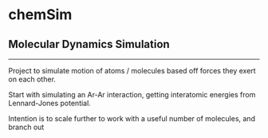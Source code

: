 # chemSim

## Molecular Dynamics Simulation

---

Project to simulate motion of atoms / molecules based off forces they exert on each other.

Start with simulating an Ar-Ar interaction, getting interatomic energies from Lennard-Jones potential.

Intention is to scale further to work with a useful number of molecules, and branch out